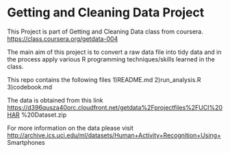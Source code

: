 Getting and Cleaning Data Project
=================================

This Project is part of Getting and Cleaning Data class from coursera.
https://class.coursera.org/getdata-004

The main aim of this project is to convert a raw data file into tidy data and in the process apply various R programming techniques/skills learned in the class. 

This repo contains the following files
1)README.md 
2)run_analysis.R
3)codebook.md

The data is obtained from this link
https://d396qusza40orc.cloudfront.net/getdata%2Fprojectfiles%2FUCI%20HAR
%20Dataset.zip

For more information on the data please visit
http://archive.ics.uci.edu/ml/datasets/Human+Activity+Recognition+Using+
Smartphones
